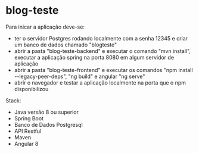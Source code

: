 # blog-teste
Para inicar a aplicação deve-se:

 -  ter o servidor Postgres rodando localmente com a senha 12345 e criar um banco de dados chamado "blogteste"
 - abrir a pasta "blog-teste-backend" e executar o comando "mvn install", executar a aplicação spring na porta 8080 em algum servidor de aplicação
 - abrir a pasta "blog-teste-frontend" e executar os comandos "npm install --legacy-peer-deps", "ng build" e angular "ng serve"
 - abrir o navegador e testar a aplicação localmente na porta que o npm disponibilizou
 
 Stack: 

- Java versão 8 ou superior
- Spring Boot
- Banco de Dados Postgresql
- API Restful
- Maven
- Angular 8

